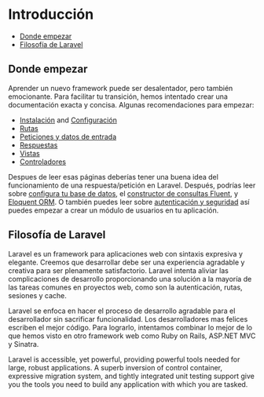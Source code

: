# Introducción

- [Donde empezar](#where-to-start)
- [Filosofía de Laravel](#laravel-philosophy)

<a name="where-to-start"></a>
## Donde empezar

Aprender un nuevo framework puede ser desalentador, pero también emocionante. Para facilitar tu transición, hemos intentado crear una documentación exacta y concisa. Algunas recomendaciones para empezar:

- [Instalación](5.0/installation) and [Configuración](/5.0/configuration)
- [Rutas](/5.0/routing)
- [Peticiones y datos de entrada](/5.0/requests)
- [Respuestas](/5.0/responses)
- [Vistas](/5.0/views)
- [Controladores](/5.0/controllers)

Despues de leer esas páginas deberías tener una buena idea del funcionamiento de una respuesta/petición en Laravel. Después, podrías leer sobre [configura tu base de datos](/5.0/database), el [constructor de consultas Fluent](/5.0/queries), y [Eloquent ORM](/5.0/eloquent). O también puedes leer sobre [autenticación y seguridad](/5.0/authentication) así puedes empezar a crear un módulo de usuarios en tu aplicación.

<a name="laravel-philosophy"></a>
## Filosofía de Laravel

Laravel es un framework para aplicaciones web con sintaxis expresiva y elegante. Creemos que desarrollar debe ser una experiencia agradable y creativa para ser plenamente satisfactorio. Laravel intenta aliviar las complicaciones de desarrollo proporcionando una solución a la mayoría de las tareas comunes en proyectos web, como son la autenticación, rutas, sesiones y cache.

Laravel se enfoca en hacer el proceso de desarrollo agradable para el desarrollador sin sacrificar funcionalidad. Los desarrolladores mas felices escriben el mejor código. Para lograrlo, intentamos combinar lo mejor de lo que hemos visto en otro framework web como Ruby on Rails, ASP.NET MVC y Sinatra.

Laravel is accessible, yet powerful, providing powerful tools needed for large, robust applications. A superb inversion of control container, expressive migration system, and tightly integrated unit testing support give you the tools you need to build any application with which you are tasked.
